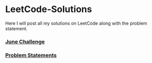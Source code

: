# LeetCode-Solutions

Here I will post all my solutions on LeetCode along with the problem statement.

### [June Challenge](https://leetcode.com/explore/featured/card/june-leetcoding-challenge/)
### [Problem Statements](https://leetcode.com/problemset/algorithms/)
